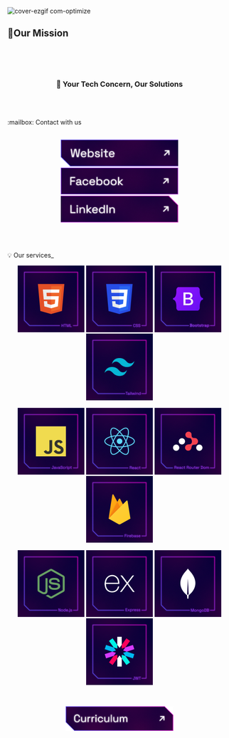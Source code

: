 ![cover-ezgif com-optimize](https://i.postimg.cc/633xNPqq/Zinvera-IT-Github-Cover-2.png)


## 👊Our Mission

<br />
<br />
<br />
<h3 align="center">🎉 Your Tech Concern, Our Solutions
</h3>
<br />
<br />
<br />
 :mailbox: Contact with us

<br/>
<br/>

***<p align="center"> [<img height="60" src="https://raw.githubusercontent.com/ProgrammingHero1/ProgrammingHero1/main/image/website.png">](https://zinverait.com)[<img height="60" src="https://raw.githubusercontent.com/ProgrammingHero1/ProgrammingHero1/main/image/facebook.png">](https://www.facebook.com/zinverait)[<img height="60" src="https://raw.githubusercontent.com/ProgrammingHero1/ProgrammingHero1/main/image/linkedin.png">](https://www.linkedin.com/in/zinverait/) </p>***

<br/>
<br/>

:bulb: Our services_

<p align="center">
<img height="150" src="https://raw.githubusercontent.com/ProgrammingHero1/ProgrammingHero1/main/image/HTML.png"/>
<img height="150" src="https://raw.githubusercontent.com/ProgrammingHero1/ProgrammingHero1/main/image/CSS.png"/>
<img height="150" src="https://raw.githubusercontent.com/ProgrammingHero1/ProgrammingHero1/main/image/Bootstrap.png"/>
<img height="150" src="https://raw.githubusercontent.com/ProgrammingHero1/ProgrammingHero1/main/image/Tailwind.png"/>
</p>
<p align="center">
<img height="150" src="https://raw.githubusercontent.com/ProgrammingHero1/ProgrammingHero1/main/image/JavaScript.png"/>
<img height="150" src="https://raw.githubusercontent.com/ProgrammingHero1/ProgrammingHero1/main/image/React.png"/>
<img height="150" src="https://raw.githubusercontent.com/ProgrammingHero1/ProgrammingHero1/main/image/ReactRouterDom.png"/>
<img height="150" src="https://raw.githubusercontent.com/ProgrammingHero1/ProgrammingHero1/main/image/Firebase.png"/>
</p>
<p align="center">
<img height="150" src="https://raw.githubusercontent.com/ProgrammingHero1/ProgrammingHero1/main/image/Nodejs.png"/>
<img height="150" src="https://raw.githubusercontent.com/ProgrammingHero1/ProgrammingHero1/main/image/Express.png"/>
<img height="150" src="https://raw.githubusercontent.com/ProgrammingHero1/ProgrammingHero1/main/image/MongoDB.png"/>
<img height="150" src="https://raw.githubusercontent.com/ProgrammingHero1/ProgrammingHero1/main/image/JWT.png"/>
</p>

<br />

<p align="center">
<a href="https://web.programming-hero.com/course-details">
<img height="55" src="https://raw.githubusercontent.com/ProgrammingHero1/ProgrammingHero1/main/image/curriculum.png"/>
</a>
</p>

<br/>
<br/>
